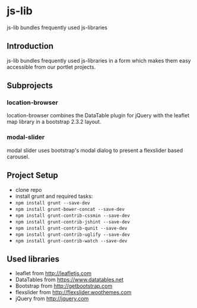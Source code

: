 # js-lib

js-lib bundles frequently used js-libraries 

## Introduction

js-lib bundles frequently used js-libraries in a form which makes them easy accessible from our portlet projects.

## Subprojects

### location-browser

location-browser combines the DataTable plugin for jQuery with the leaflet map library in a bootstrap 2.3.2 layout.

### modal-slider

modal slider uses bootstrap's modal dialog to present a flexslider based carousel.

## Project Setup

* clone repo
* install grunt and required tasks: 
 * <code>npm install grunt --save-dev</code>
 * <code>npm install grunt-bower-concat --save-dev</code>
 * <code>npm install grunt-contrib-cssmin --save-dev</code>
 * <code>npm install grunt-contrib-jshint --save-dev</code>
 * <code>npm install grunt-contrib-qunit --save-dev</code>
 * <code>npm install grunt-contrib-uglify --save-dev</code>
 * <code>npm install grunt-contrib-watch --save-dev</code>


## Used libraries

* leaflet from <a href="http://leafletjs.com/" target="_blank">http://leafletjs.com<a>
* DataTables from <a href="https://www.datatables.net" target="_blank">https://www.datatables.net</a>
* Bootstrap from <a href="http://getbootstrap.com/" target="_blank">http://getbootstrap.com</a>
* flexslider from <a href="http://flexslider.woothemes.com" target="_blank">http://flexslider.woothemes.com</a>
* jQuery from <a href="http://jquery.com" target="_blank">http://jquery.com</a>
